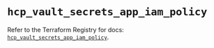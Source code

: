 # `hcp_vault_secrets_app_iam_policy`

Refer to the Terraform Registry for docs: [`hcp_vault_secrets_app_iam_policy`](https://registry.terraform.io/providers/hashicorp/hcp/0.107.0/docs/resources/vault_secrets_app_iam_policy).
